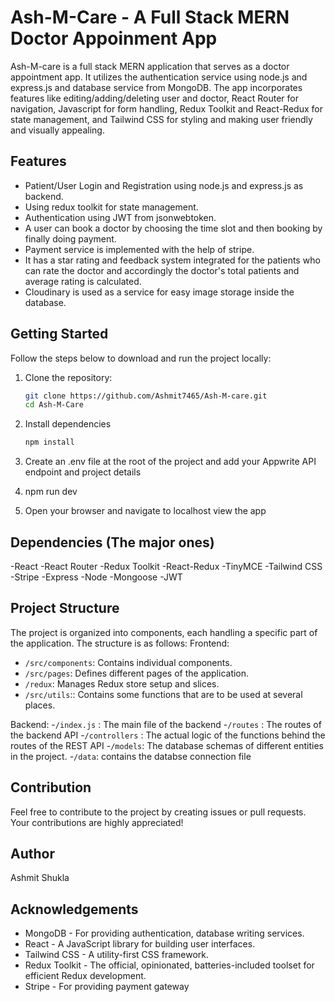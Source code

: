 # Ash-M-Care - A Full Stack MERN Doctor Appoinment App

Ash-M-care is a full stack MERN application that serves as a doctor appointment app. It utilizes the authentication service using node.js and express.js and database service from MongoDB. The app incorporates features like editing/adding/deleting user and doctor, React Router for navigation, Javascript for form handling, Redux Toolkit and React-Redux for state management, and Tailwind CSS for styling and making user friendly and visually appealing.

## Features

- Patient/User Login and Registration using node.js and express.js as backend.
- Using redux toolkit for state management.
- Authentication using JWT from  jsonwebtoken.
- A user can book a doctor by choosing the time slot and then booking by finally doing payment.
- Payment service is implemented with the help of stripe.
- It has a star rating and feedback system integrated for the patients who can rate the doctor and accordingly the doctor's total patients and average rating is calculated.
- Cloudinary is used as a service for easy image storage inside the database.

## Getting Started

Follow the steps below to download and run the project locally:

1. Clone the repository:
   ```bash
   git clone https://github.com/Ashmit7465/Ash-M-care.git
   cd Ash-M-Care


2. Install dependencies
    ```bash
    npm install

3. Create an .env file at the root of the project and add your Appwrite API endpoint and project details


4. npm run dev


5. Open your browser and navigate to localhost view the app

## Dependencies (The major ones)

-React
-React Router
-Redux Toolkit
-React-Redux
-TinyMCE
-Tailwind CSS
-Stripe
-Express
-Node
-Mongoose
-JWT

## Project Structure

The project is organized into components, each handling a specific part of the application. 
The structure is as follows:
Frontend:
- `/src/components`: Contains individual components.
- `/src/pages`: Defines different pages of the application.
- `/redux`: Manages Redux store setup and slices.
- `/src/utils`:: Contains some functions that are to be used at several places. 

Backend:
-`/index.js` : The main file of the backend
-`/routes` : The routes of the backend API
-`/controllers` : The actual logic of the functions behind the routes of the REST API
-`/models`: The database schemas of different entities in the project.
-`/data`: contains the databse connection file

## Contribution

Feel free to contribute to the project by creating issues or pull requests. Your contributions are highly appreciated!

## Author

Ashmit Shukla

## Acknowledgements

- MongoDB - For providing authentication, database writing services.
- React - A JavaScript library for building user interfaces.
- Tailwind CSS - A utility-first CSS framework.
- Redux Toolkit - The official, opinionated, batteries-included toolset for efficient Redux development.
- Stripe - For providing payment gateway
